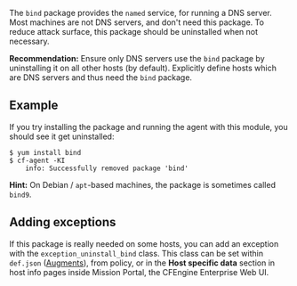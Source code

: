 The `bind` package provides the `named` service, for running a DNS server.
Most machines are not DNS servers, and don't need this package.
To reduce attack surface, this package should be uninstalled when not necessary. 

**Recommendation:** Ensure only DNS servers use the `bind` package by uninstalling it on all other hosts (by default).
Explicitly define hosts which are DNS servers and thus need the `bind` package.

## Example

If you try installing the package and running the agent with this module, you should see it get uninstalled:

```
$ yum install bind
$ cf-agent -KI
    info: Successfully removed package 'bind'
```

**Hint:** On Debian / `apt`-based machines, the package is sometimes called `bind9`.

## Adding exceptions

If this package is really needed on some hosts, you can add an exception with the `exception_uninstall_bind` class.
This class can be set within `def.json` ([Augments](https://docs.cfengine.com/docs/master/reference-language-concepts-augments.html)), from policy, or in the **Host specific data** section in host info pages inside Mission Portal, the CFEngine Enterprise Web UI.
